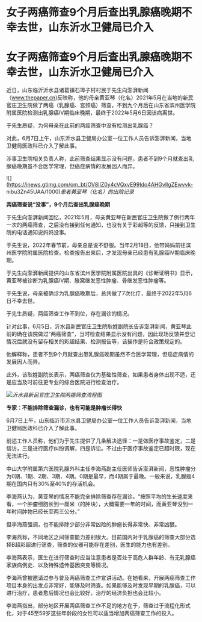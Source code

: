 # 女子两癌筛查9个月后查出乳腺癌晚期不幸去世，山东沂水卫健局已介入

# 女子两癌筛查9个月后查出乳腺癌晚期不幸去世，山东沂水卫健局已介入

近日，山东临沂沂水县诸葛镇石埠子村村民于先生向澎湃新闻（www.thepaper.cn)反映称，他的母亲黄亚琴（化名）2021年5月在当地的新民官庄卫生院做了两癌（乳腺癌、宫颈癌）筛查，不到九个月后在山东省滨州医学院附属医院检测出乳腺癌IV期临床晚期，最终于2022年5月6日因该病离世。

于先生质疑，为何母亲在此前的两癌筛查中没有检测出乳腺癌？

对此，6月7日上午，山东沂水县卫健局办公室一位工作人员告诉澎湃新闻，当地卫健局医政科已介入了解此事。

涉事卫生院相关负责人称，此前筛查结果显示没有问题，患者不到9个月就查出乳腺癌晚期虽不合医学常理，但癌症病情的发展因人而异。

![](https://inews.gtimg.com/om_bt/OV8lIZ0y4cVQxvE99Ido4AHGvlIgZEwvvk-
nibu3Zn45UAA/1000)_患者黄亚琴（化名）的出院记录_

**两癌筛查说“没事”，9个月后查出乳腺癌晚期**

于先生向澎湃新闻回忆，2021年5月，母亲黄亚琴在新民官庄卫生院做了例行两年一次的两癌筛查，之后没有接到任何通知，也没有关于彩超等的反馈，只接到卫生院的电话通知说妈妈没事。

于先生说，2022年春节前，母亲总是说不舒服。当年2月18日，他带妈妈前往滨州医学院附属医院检查。检查报告出来后，才发现母亲已经患有乳腺癌IV期临床晚期。

于先生向澎湃新闻提供的山东省滨州医学院附属医院出具的《诊断证明书》显示，黄亚琴被诊断为乳腺癌IV期、腋窝继发恶性肿瘤、骨继发恶性肿瘤等。

于先生说，母亲被确诊为乳腺癌晚期后，总共做了7次化疗，最终于2022年5月6日不幸去世。

于先生质疑，两癌筛查工作不到位，存在漏诊的情况。

针对此事，6月5日，沂水县新民官庄卫生院耿姓副院长告诉澎湃新闻，黄亚琴此前的确在该院做过“两癌筛查”，当时检查结果显示没有问题，因此现场反馈并登记情况后就没有留存相关的彩超结果、检测报告等，该操作是符合政策规定的。

他解释称，患者不到9个月就查出患乳腺癌晚期虽然不合医学常理，但癌症病情的发展因人而异。

此外，该耿姓副院长表示，两癌筛查仅为基础性筛查，如果患者身体出现不适，还是应当及时前往更专业的综合医院进行检查治疗。

![](https://inews.gtimg.com/om_bt/Ofm9SWfe_TTosDFJWT1FYbV3yKcf9QdhoXxtCsf3O0z7QAA/1000)_沂水县新民官庄卫生院两癌筛查流程图_

**专家：不能排除筛查漏诊，也有可能是肿瘤长得快**

6月7日上午，山东临沂市沂水县卫健局办公室一位工作人员告诉澎湃新闻，当地卫健局医政科已介入了解此事。

前述工作人员称，他们为于先生提供了几条解决途径：一是做医疗事故鉴定，二是信访，三是进行医疗纠纷调解，四是诉讼。不过由于医疗事故鉴定已超时限，现在无法进行。

中山大学附属第六医院乳腺外科主任李海燕副主任医师告诉澎湃新闻，恶性肿瘤分为0期、1期、2期、3期、4期。0期是最早，而4期属于最晚。一般来说，乳腺癌4期在国内只有30%至40%的存活机会。

李海燕认为，黄亚琴的情况不能完全排除筛查存在漏诊。“按照平均的生长速度来看，一个肿瘤细胞长到一厘米（的肿块），大概需要一年的时间，而黄亚琴没到一年时间肿物已经长至两三公分。”

但李海燕强调，也不能排除少部分非常凶险的肿瘤长得非常快、非常凶狠。

李海燕称，不同地区之间筛查能力差别很大。目前国内对于乳腺癌的筛查大部分选择B超彩超进行筛查，筛查的仪器可能存在差别，医生的能力也有差别。

李海燕表示，医生在进行筛查时应当注意患者是否处于高危人群年龄、有无乳腺癌家族病例史、以及特殊遗传基因突变等情况。

李海燕曾被邀请过参与普及两癌筛查工作宣讲活动。在她看来，开展两癌筛查工作项目本身的出发点非常好，能够及时筛查。如果能够及时发现早期的乳腺癌，可以进行治疗，患者愈后情况也会比较好，治疗的经济负担也会比较小。

李海燕指出，部分地区开展两癌筛查工作不足的地方在于，筛查过于流程化形式化，对于45至59岁这些年龄段的女性可以适当增加两癌筛查工作的投入。

